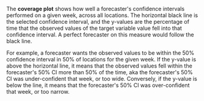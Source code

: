 The **coverage plot** shows how well a forecaster's confidence intervals performed on a given week, across all locations. The horizontal black line is the selected confidence interval, and the y-values are the percentage of time that the observed values of the target variable value fell into that confidence interval. A perfect forecaster on this measure would follow the black line.  
  
For example, a forecaster wants the observed values to be within the 50% confidence interval in 50% of locations for the given week. If the y-value is above the horizontal line, it means that the observed values fell within the forecaster's 50% CI more than 50% of the time, aka the forecaster's 50% CI was under-confident that week, or too wide. Conversely, if the y-value is below the line, it means that the forecaster's 50% CI was over-confident that week, or too narrow.
